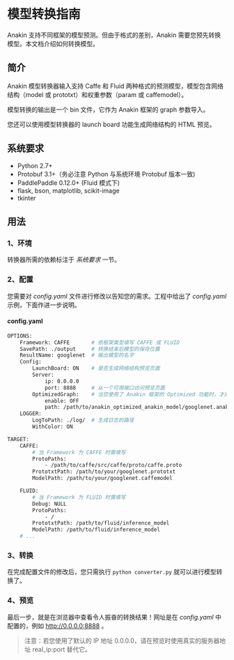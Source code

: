 # 模型转换指南

Anakin 支持不同框架的模型预测。但由于格式的差别，Anakin 需要您预先转换模型。本文档介绍如何转换模型。

## 简介

Anakin 模型转换器输入支持 Caffe 和 Fluid 两种格式的预测模型，模型包含网络结构（model 或 prototxt）和权重参数（param 或 caffemodel）。

模型转换的输出是一个 bin 文件，它作为 Anakin 框架的 graph 参数导入。

您还可以使用模型转换器的 launch board 功能生成网络结构的 HTML 预览。


## 系统要求

- Python 2.7+
- Protobuf 3.1+（务必注意 Python 与系统环境 Protobuf 版本一致)
- PaddlePaddle 0.12.0+ (Fluid 模式下)
- flask, bson, matplotlib, scikit-image
- tkinter


## 用法

### 1、环境
转换器所需的依赖标注于 *系统要求* 一节。

### 2、配置
您需要对 *config.yaml* 文件进行修改以告知您的需求。工程中给出了 *config.yaml* 示例，下面作进一步说明。

#### config.yaml
```bash
OPTIONS:
    Framework: CAFFE       # 依框架类型填写 CAFFE 或 FLUID
    SavePath: ./output     # 转换结束后模型的保存位置
    ResultName: googlenet  # 输出模型的名字
    Config:
        LaunchBoard: ON    # 是否生成网络结构预览页面
        Server:
            ip: 0.0.0.0
            port: 8888     # 从一个可用端口访问预览页面
        OptimizedGraph:    # 当您使用了 Anakin 框架的 Optimized 功能时，才应该打开此项
            enable: OFF
            path: /path/to/anakin_optimized_anakin_model/googlenet.anakin.bin.saved
    LOGGER:
        LogToPath: ./log/  # 生成日志的路径
        WithColor: ON

TARGET:
    CAFFE:
        # 当 Framework 为 CAFFE 时需填写
        ProtoPaths:
            - /path/to/caffe/src/caffe/proto/caffe.proto
        PrototxtPath: /path/to/your/googlenet.prototxt
        ModelPath: /path/to/your/googlenet.caffemodel

    FLUID:
        # 当 Framework 为 FLUID 时需填写
        Debug: NULL
        ProtoPaths:
            - /
        PrototxtPath: /path/to/fluid/inference_model
        ModelPath: /path/to/fluid/inference_model
	# ...
```

### 3、转换
在完成配置文件的修改后，您只需执行 ```python converter.py``` 就可以进行模型转换了。


### 4、预览
最后一步，就是在浏览器中查看令人振奋的转换结果！网址是在 *config.yaml* 中配置的，例如 http://0.0.0.0:8888 。

> 注意：若您使用了默认的 IP 地址 0.0.0.0，请在预览时使用真实的服务器地址 real_ip:port 替代它。
